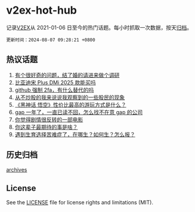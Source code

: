 # v2ex-hot-hub

 记录[V2EX](https://www.v2ex.com/)从 2021-01-06 日至今的热门话题。每小时抓取一次数据，按天[归档](archives)。

`更新时间：2024-08-07 09:28:21 +0800`

## 热议话题

1. [有个很好奇的问题，结了婚的请进来做个调研](https://www.v2ex.com/t/1062870)
1. [比亚迪宋 Plus DMi 2025 款能买吗](https://www.v2ex.com/t/1062816)
1. [github 强制 2fa，有什么替代的吗](https://www.v2ex.com/t/1062879)
1. [从不炒股的我来说说我观察到的一些股民的现象](https://www.v2ex.com/t/1062876)
1. [《黑神话 悟空》性价比最高的游玩方式是什么？](https://www.v2ex.com/t/1062892)
1. [gap 一年了，一直已读不回，怎么找不在意 gap 的公司](https://www.v2ex.com/t/1062929)
1. [你觉得剧情很反转的一部电影](https://www.v2ex.com/t/1063013)
1. [你这辈子最期待的事是啥？](https://www.v2ex.com/t/1063046)
1. [遇到生育选择苦难症了，在哪生？如何生？怎么报？](https://www.v2ex.com/t/1062839)

## 历史归档

[archives](archives)

## License

See the [LICENSE](LICENSE) file for license rights and limitations (MIT).
